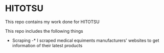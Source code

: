# HITOTSU
This repo contains my work done for HITOTSU

This repo includes the following things
* Scraping
-* I scraped medical equiments manufacturers' websites to get information of their latest products
